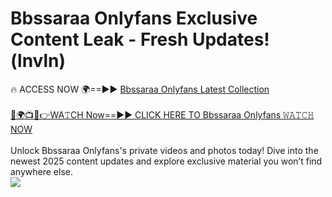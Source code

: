 # Bbssaraa Onlyfans Exclusive Content Leak - Fresh Updates! (lnvln)

🔥 ACCESS NOW 🌍==►► <a href="https://tinyurl.com/kvy9nzfs" rel="nofollow">Bbssaraa Onlyfans Latest Collection</a>
<br><br>
[🔴🌍📺📱👉WA𝚃CH Now==►► CLICK HERE TO Bbssaraa Onlyfans 𝚆𝙰𝚃𝙲𝙷 NOW](https://tinyurl.com/kvy9nzfs)
<br><br>
Unlock Bbssaraa Onlyfans's private videos and photos today! Dive into the newest 2025 content updates and explore exclusive material you won’t find anywhere else.
<br>
<a href="https://tinyurl.com/kvy9nzfs" rel="nofollow" data-target="animated-image.originalLink"><img src="https://camo.githubusercontent.com/8a4f000d20f83aca3bf7ec5f350d767afa0574a8a352519fd8cfa583a6f93a33/68747470733a2f2f692e696d6775722e636f6d2f644a486b345a712e676966" data-canonical-src="https://i.imgur.com/dJHk4Zq.gif" style="max-width: 100%; display: inline-block;" data-target="animated-image.originalImage"></a>
<br>
